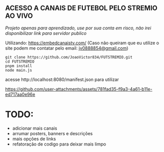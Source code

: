 ## ACESSO A CANAIS DE FUTEBOL PELO STREMIO AO VIVO

*Projeto apenas para aprendizado, use por sua conta em risco, não irei disponibilizar link para servidor publico*

Utilizando: https://embedcanaistv.com/ (Caso não queiram que eu utilize o site podem me contatar pelo email: jv0888854@gmail.com)


```
git clone https://github.com/JoaoVictor834/FUTSTREMIO.git
cd FUTSTREMIO
pnpm install
node main.js
```
acesse http://localhost:8080/manifest.json para utilizar



https://github.com/user-attachments/assets/781fad35-f9a3-4a61-b11e-ed717aa0e96e



# TODO:
- adicionar mais canais
- arrumar posters, banners e descrições
- mais opções de links
- refatoração de codigo para deixar mais limpo



